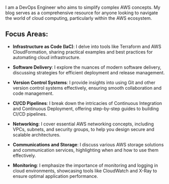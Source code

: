 I am a DevOps Engineer who aims to simplify complex AWS concepts. My blog serves as a comprehensive resource for anyone looking to navigate the world of cloud computing, particularly within the AWS ecosystem.

## Focus Areas:

* **Infrastructure as Code (IaC)**: I delve into tools like Terraform and AWS CloudFormation, sharing practical examples and best practices for automating cloud infrastructure.
  
* **Software Delivery**: I explore the nuances of modern software delivery, discussing strategies for efficient deployment and release management.
  
* **Version Control Systems**: I provide insights into using Git and other version control systems effectively, ensuring smooth collaboration and code management.
  
* **CI/CD Pipelines**: I break down the intricacies of Continuous Integration and Continuous Deployment, offering step-by-step guides to building CI/CD pipelines.
  
* **Networking**: I cover essential AWS networking concepts, including VPCs, subnets, and security groups, to help you design secure and scalable architectures.
  
* **Communications and Storage**: I discuss various AWS storage solutions and communication services, highlighting when and how to use them effectively.
  
* **Monitoring**: I emphasize the importance of monitoring and logging in cloud environments, showcasing tools like CloudWatch and X-Ray to ensure optimal application performance.
